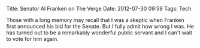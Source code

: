 Title: Senator Al Franken on The Verge
Date: 2012-07-30 09:59 
Tags: Tech

Those with a long memory may recall that I was a skeptic when Franken first announced his bid for the Senate. But I fully admit how wrong I was. He has turned out to be a remarkably wonderful public servant and I can't wait to vote for him again.

<script src="http://player.ooyala.com/player.js?video_pcode=ppbnY65tdYh_HxFfIkVstq2Iq_oQ&width=896&deepLinkEmbedCode=ZyOWppNTrjH1FEZyajkBFwg-HbHauFIp&embedCode=ZyOWppNTrjH1FEZyajkBFwg-HbHauFIp&height=300&width=520"></script>
